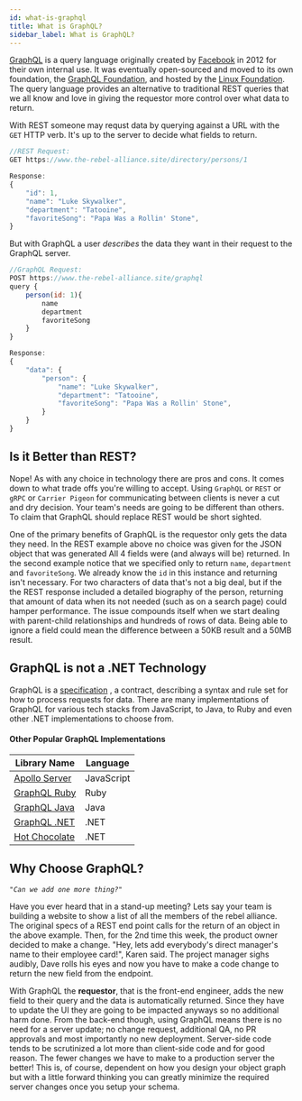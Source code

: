 ```yaml
---
id: what-is-graphql
title: What is GraphQL?
sidebar_label: What is GraphQL?
---
```


[GraphQL](https://graphql.org) is a query language originally created by [Facebook](https://facebook.com) in 2012 for their own internal use. It was eventually open-sourced and moved to its own foundation, the [GraphQL Foundation](https://foundation.graphql.org/), and hosted by the [Linux Foundation](https://www.linuxfoundation.org/). The query language provides an alternative to traditional REST queries that we all know and love in giving the requestor more control over what data to return.

With REST someone may requst data by querying against a URL with the `GET` HTTP verb. It's up to the server to decide what fields to return.

```javascript
//REST Request:
GET https://www.the-rebel-alliance.site/directory/persons/1

Response:
{
    "id": 1,
    "name": "Luke Skywalker",
    "department": "Tatooine",
    "favoriteSong": "Papa Was a Rollin' Stone",
}
```

But with GraphQL a user _describes_ the data they want in their request to the GraphQL server.

```javascript
//GraphQL Request:
POST https://www.the-rebel-alliance.site/graphql
query {
    person(id: 1){
        name
        department
        favoriteSong
    }
}

Response:
{
    "data": {
        "person": {
            "name": "Luke Skywalker",
            "department": "Tatooine",
            "favoriteSong": "Papa Was a Rollin' Stone",
        }
    }
}
```

## Is it Better than REST?

Nope! As with any choice in technology there are pros and cons. It comes down to what trade offs you're willing to accept. Using `GraphQL` or `REST` or `gRPC` or `Carrier Pigeon` for communicating between clients is never a cut and dry decision. Your team's needs are going to be different than others. To claim that GraphQL should replace REST would be short sighted.

One of the primary benefits of GraphQL is the requestor only gets the data they need. In the REST example above no choice was given for the JSON object that was generated All 4 fields were (and always will be) returned. In the second example notice that we specified only to return `name`, `department` and `favoriteSong`. We already know the `id` in this instance and returning isn't necessary. For two characters of data that's not a big deal, but if the the REST response included a detailed biography of the person, returning that amount of data when its not needed (such as on a search page) could hamper performance. The issue compounds itself when we start dealing with parent-child relationships and hundreds of rows of data. Being able to ignore a field could mean the difference between a 50KB result and a 50MB result.

## GraphQL is not a .NET Technology

GraphQL is a [specification](https://graphql.github.io/graphql-spec/) , a contract, describing a syntax and rule set for how to process requests for data. There are many implementations of GraphQL for various tech stacks from JavaScript, to Java, to Ruby and even other .NET implementations to choose from.

#### Other Popular GraphQL Implementations

| Library Name                                                    | Language   |
| --------------------------------------------------------------- | ---------- |
| [Apollo Server](https://github.com/apollographql/apollo-server) | JavaScript |
| [GraphQL Ruby](https://graphql-ruby.org/)                       | Ruby       |
| [GraphQL Java](https://www.graphql-java.com/)                   | Java       |
| [GraphQL .NET](https://github.com/graphql-dotnet/graphql-dotnet)                                                | .NET       |
| [Hot Chocolate](https://github.com/ChilliCream/hotchocolate)    | .NET       |

## Why Choose GraphQL?

_`"Can we add one more thing?"`_

Have you ever heard that in a stand-up meeting? Lets say your team is building a website to show a list of all the members of the rebel alliance. The original specs of a REST end point calls for the return of an object in the above example. Then, for the 2nd time this week, the product owner decided to make a change. "Hey, lets add everybody's direct manager's name to their employee card!", Karen said. The project manager sighs audibly, Dave rolls his eyes and now you have to make a code change to return the new field from the endpoint.

With GraphQL the **requestor**, that is the front-end engineer, adds the new field to their query and the data is automatically returned. Since they have to update the UI they are going to be impacted anyways so no additional harm done. From the back-end though, using GraphQL means there is no need for a server update; no change request, additional QA, no PR approvals and most importantly no new deployment. Server-side code tends to be scrutinized a lot more than client-side code and for good reason. The fewer changes we have to make to a production server the better! This is, of course, dependent on how you design your object graph but with a little forward thinking you can greatly minimize the required server changes once you setup your schema.
